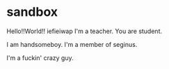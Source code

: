 # sandbox

Hello!!World!!
iefieiwap
I'm a teacher.
You are student.

I am handsomeboy.
I'm a member of seginus.

I'm a fuckin' crazy guy.
